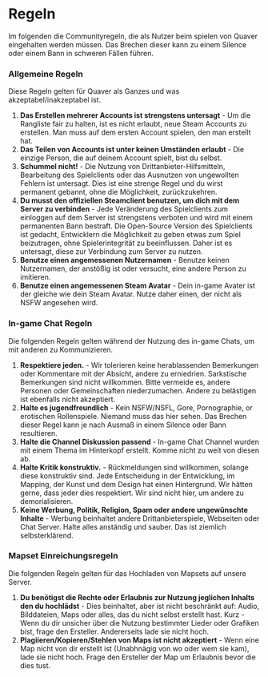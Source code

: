 # Regeln

Im folgenden die Communityregeln, die als Nutzer beim spielen von Quaver eingehalten werden müssen. Das Brechen dieser kann zu einem Silence oder einem Bann in schweren Fällen führen.

### Allgemeine Regeln

Diese Regeln gelten für Quaver als Ganzes und was akzeptabel/inakzeptabel ist.

1. **Das Erstellen mehrerer Accounts ist strengstens untersagt** - Um die Rangliste fair zu halten, ist es nicht erlaubt, neue Steam Accounts zu erstellen. Man muss auf dem ersten Account spielen, den man erstellt hat.
2. **Das Teilen von Accounts ist unter keinen Umständen erlaubt** - Die einzige Person, die auf deinem Account spielt, bist du selbst.
3. **Schummel nicht!** - Die Nutzung von Drittanbieter-Hilfsmitteln, Bearbeitung des Spielclients oder das Ausnutzen von ungewollten Fehlern ist untersagt. Dies ist eine strenge Regel und du wirst permanent gebannt, ohne die Möglichkeit, zurückzukehren.
4. **Du musst den offiziellen Steamclient benutzen, um dich mit dem Server zu verbinden** - Jede Veränderung des Spielclients zum einloggen auf dem Server ist strengstens verboten und wird mit einem permanenten Bann bestraft. Die Open-Source Version des Spielclients ist gedacht, Entwicklern die Möglichkeit zu geben etwas zum Spiel beizutragen, ohne Spielerintegrität zu beeinflussen. Daher ist es untersagt, diese zur Verbindung zum Server zu nutzen.
5. **Benutze einen angemessenen Nutzernamen** - Benutze keinen Nutzernamen, der anstößig ist oder versucht, eine andere Person zu imitieren.
6. **Benutze einen angemessenen Steam Avatar** - Dein in-game Avater ist der gleiche wie dein Steam Avatar. Nutze daher einen, der nicht als NSFW angesehen wird.

### In-game Chat Regeln

Die folgenden Regeln gelten während der Nutzung des in-game Chats, um mit anderen zu Kommunizieren.

1. **Respektiere jeden.** - Wir tolerieren keine herablassenden Bemerkungen oder Kommentare mit der Absicht, andere zu erniedrien. Sarkstische Bemerkungen sind nicht willkommen. Bitte vermeide es, andere Personen oder Gemeinschaften niederzumachen. Andere zu belästigen ist ebenfalls nicht akzeptiert.
2. **Halte es jugendfreundlich** - Kein NSFW/NSFL, Gore, Pornographie, or erotischen Rollenspiele. Niemand muss das hier sehen. Das Brechen dieser Regel kann je nach Ausmaß in einem Silence oder Bann resultieren.
3. **Halte die Channel Diskussion passend** - In-game Chat Channel wurden mit einem Thema im Hinterkopf erstellt. Komme nicht zu weit von diesen ab.
4. **Halte Kritik konstruktiv.** - Rückmeldungen sind willkommen, solange diese konstruktiv sind. Jede Entscheidung in der Entwicklung, im Mapping, der Kunst und dem Design hat einen Hintergrund. Wir hätten gerne, dass jeder dies respektiert. Wir sind nicht hier, um andere zu demorialisieren.
5. **Keine Werbung, Politik, Religion, Spam oder andere ungewünschte Inhalte** - Werbung beinhaltet andere Drittanbieterspiele, Webseiten oder Chat Server. Halte alles anständig und sauber. Das ist ziemlich selbsterklärend.

### Mapset Einreichungsregeln

Die folgenden Regeln gelten für das Hochladen von Mapsets auf unsere Server.

1. **Du benötigst die Rechte oder Erlaubnis zur Nutzung jeglichen Inhalts den du hochlädst** - Dies beinhaltet, aber ist nicht beschränkt auf: Audio, Bilddateien, Maps oder alles, das du nicht selbst erstellt hast. Kurz - Wenn du dir unsicher über die Nutzung bestimmter Lieder oder Grafiken bist, frage den Ersteller. Andererseits lade sie nicht hoch.
2. **Plagiieren/Kopieren/Stehlen von Maps ist nicht akzeptiert** - Wenn eine Map nicht von dir erstellt ist (Unabhnägig von wo oder wem sie kam), lade sie nicht hoch. Frage den Ersteller der Map um Erlaubnis bevor die dies tust.
